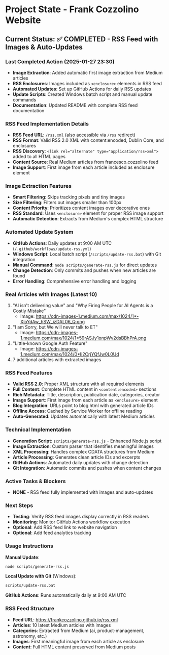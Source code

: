 # Project State - Frank Cozzolino Website

## Current Status: ✅ COMPLETED - RSS Feed with Images & Auto-Updates

### Last Completed Action (2025-01-27 23:30)
- **Image Extraction**: Added automatic first image extraction from Medium articles
- **RSS Enclosures**: Images included as `<enclosure>` elements in RSS feed
- **Automated Updates**: Set up GitHub Actions for daily RSS updates
- **Update Scripts**: Created Windows batch script and manual update commands
- **Documentation**: Updated README with complete RSS feed documentation

### RSS Feed Implementation Details
- **RSS Feed URL**: `/rss.xml` (also accessible via `/rss` redirect)
- **RSS Format**: Valid RSS 2.0 XML with content:encoded, Dublin Core, and enclosures
- **RSS Discovery**: `<link rel="alternate" type="application/rss+xml">` added to all HTML pages
- **Content Source**: Real Medium articles from francesco.cozzolino feed
- **Image Support**: First image from each article included as enclosure element

### Image Extraction Features
- **Smart Filtering**: Skips tracking pixels and tiny images
- **Size Filtering**: Filters out images smaller than 100px
- **Content Priority**: Prioritizes content images over decorative ones
- **RSS Standard**: Uses `<enclosure>` element for proper RSS image support
- **Automatic Detection**: Extracts from Medium's complex HTML structure

### Automated Update System
- **GitHub Actions**: Daily updates at 9:00 AM UTC (`/.github/workflows/update-rss.yml`)
- **Windows Script**: Local batch script (`/scripts/update-rss.bat`) with Git integration
- **Manual Command**: `node scripts/generate-rss.js` for direct updates
- **Change Detection**: Only commits and pushes when new articles are found
- **Error Handling**: Comprehensive error handling and logging

### Real Articles with Images (Latest 10)
1. "AI isn't delivering value" and "Why Firing People for AI Agents is a Costly Mistake"
   - Image: https://cdn-images-1.medium.com/max/1024/1*-XloYdAw_hSW_izDAL06_Q.png
2. "I am Sorry, but We will never talk to ET"
   - Image: https://cdn-images-1.medium.com/max/1024/1*59rASJy1onpWv2dsBBhPrA.png
3. "Little-known Google Auth Feature"
   - Image: https://cdn-images-1.medium.com/max/1024/0*Ii2CrjYQfJw0L0Ud
4. 7 additional articles with extracted images

### RSS Feed Features
- **Valid RSS 2.0**: Proper XML structure with all required elements
- **Full Content**: Complete HTML content in `<content:encoded>` sections
- **Rich Metadata**: Title, description, publication date, categories, creator
- **Image Support**: First image from each article as `<enclosure>` element
- **Blog Integration**: URLs point to blog.html with generated article IDs
- **Offline Access**: Cached by Service Worker for offline reading
- **Auto-Generated**: Updates automatically with latest Medium articles

### Technical Implementation
- **Generation Script**: `scripts/generate-rss.js` - Enhanced Node.js script
- **Image Extraction**: Custom parser that identifies meaningful images
- **XML Processing**: Handles complex CDATA structures from Medium
- **Article Processing**: Generates clean article IDs and excerpts
- **GitHub Actions**: Automated daily updates with change detection
- **Git Integration**: Automatic commits and pushes when content changes

### Active Tasks & Blockers
- **NONE** - RSS feed fully implemented with images and auto-updates

### Next Steps
- **Testing**: Verify RSS feed images display correctly in RSS readers
- **Monitoring**: Monitor GitHub Actions workflow execution
- **Optional**: Add RSS feed link to website navigation
- **Optional**: Add feed analytics tracking

### Usage Instructions
**Manual Update**:
```bash
node scripts/generate-rss.js
```

**Local Update with Git** (Windows):
```bash
scripts/update-rss.bat
```

**GitHub Actions**: Runs automatically daily at 9:00 AM UTC

### RSS Feed Structure
- **Feed URL**: https://frankcozzolino.github.io/rss.xml
- **Articles**: 10 latest Medium articles with images
- **Categories**: Extracted from Medium (ai, product-management, astronomy, etc.)
- **Images**: First meaningful image from each article as enclosure
- **Content**: Full HTML content preserved from Medium posts